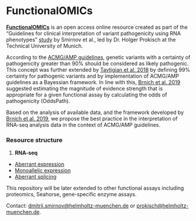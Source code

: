 # FunctionalOMICs 

[**FunctionalOMICs**](https://prokischlab.github.io/functionalOMICs/) is an open access online resource created as part of the “Guidelines for clinical interpretation of variant pathogenicity using RNA phenotypes” [study]() by Smirnov et al., led by Dr. Holger Prokisch at the Technical University of Munich. 


According to the [ACMG/AMP guidelines](https://doi.org/10.1038/gim.2015.30), genetic variants with a certainty of pathogenicity greater than 90% should be considered as likely pathogenic. This concept was further extended by [Tavtigian et al. 2018](https://doi.org/10.1038/gim.2017.210) by defining 99% certainty for pathogenic variants and by implementation of ACMG/AMP guidelines as a Bayessian framework. In line with this, [Brnich et al. 2019](https://doi.org/10.1186/s13073-019-0690-2) suggested estimating the magnitude of evidence strength that is appropriate for a given functional assay by calculating the odds of pathogenicity (OddsPath).

Based on the analysis of available data, and the framework developed by [Brnich et al. 2019](https://doi.org/10.1186/s13073-019-0690-2), we propose the best practice in the interpretation of RNA-seq analysis data in the context of ACMG/AMP guidelines. 


### Resource structure
1. **RNA-seq**
  - [Aberrant expression]()
  - [Monoallelic expression]()
  - [Aberrant splicing]()

This repository will be later extended to other functional assays including proteomics, Seahorse, gene-specific enzyme assays.

Contact: <dmitrii.smirnov@helmholtz-muenchen.de> or <prokisch@helmholtz-muenchen.de>.
